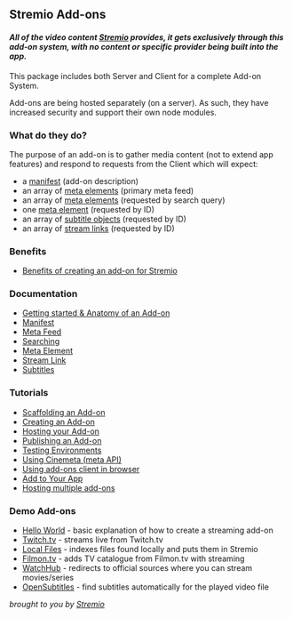 ## Stremio Add-ons

#### _All of the video content [Stremio](http://www.strem.io/) provides, it gets exclusively through this add-on system, with no content or specific provider being built into the app._

This package includes both Server and Client for a complete Add-on System.

Add-ons are being hosted separately (on a server). As such, they have increased security and support their own node modules.

### What do they do?

The purpose of an add-on is to gather media content (not to extend app features) and respond to requests from the Client which will expect:

- a [manifest](/docs/api/manifest.md) (add-on description)
- an array of [meta elements](/docs/api/meta/meta.element.md) (primary meta feed)
- an array of [meta elements](/docs/api/meta/meta.element.md) (requested by search query)
- one [meta element](/docs/api/meta/meta.element.md) (requested by ID)
- an array of [subtitle objects](/docs/api/subtitles/subtitles.object.md) (requested by ID)
- an array of [stream links](/docs/api/stream/stream.response.md) (requested by ID)

### Benefits

- [Benefits of creating an add-on for Stremio](/docs/BENEFITS.md)


### Documentation

- [Getting started & Anatomy of an Add-on](/docs/README.md)
- [Manifest](/docs/api/manifest.md)
- [Meta Feed](/docs/api/meta/meta.find.md)
- [Searching](/docs/api/meta/meta.search.md)
- [Meta Element](/docs/api/meta/meta.element.md)
- [Stream Link](/docs/api/stream/README.md)
- [Subtitles](/docs/api/subtitles/README.md)

### Tutorials

- [Scaffolding an Add-on](/docs/tutorial/scaffolding.md)
- [Creating an Add-on](https://github.com/Stremio/addon-helloworld)
- [Hosting your Add-on](/docs/tutorial/hosting.md)
- [Publishing an Add-on](/docs/tutorial/publishing.md)
- [Testing Environments](/docs/tutorial/testing.md)
- [Using Cinemeta (meta API)](/docs/tutorial/using-cinemeta.md)
- [Using add-ons client in browser](/docs/tutorial/using-in-browser.md)
- [Add to Your App](/docs/tutorial/add.to.app.md)
- [Hosting multiple add-ons](https://github.com/Stremio/stremio-addons-box)

### Demo Add-ons

- [Hello World](https://github.com/Stremio/addon-helloworld) - basic explanation of how to create a streaming add-on
- [Twitch.tv](https://github.com/Stremio/stremio-twitch) - streams live from Twitch.tv
- [Local Files](http://github.com/Stremio/stremio-local-files) - indexes files found locally and puts them in Stremio
- [Filmon.tv](http://github.com/Stremio/filmon-stremio) - adds TV catalogue from Filmon.tv with streaming
- [WatchHub](http://github.com/Stremio/stremio-watchhub) - redirects to official sources where you can stream movies/series
- [OpenSubtitles](http://github.com/Stremio/stremio-opensubtitles) - find subtitles automatically for the played video file

_brought to you by [Stremio](http://www.strem.io/)_
